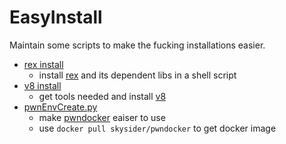 # EasyInstall
Maintain some scripts to make the fucking installations easier.

- [rex install](./rex_install.sh)
  - install [rex](https://github.com/angr/rex.git) and its dependent libs in a shell script
- [v8 install](./v8_install.sh)
  - get tools needed and install [v8](https://v8.dev/docs) 
- [pwnEnvCreate.py](./pwnEnvCreate.py)
  - make [pwndocker](https://github.com/skysider/pwndocker.git) eaiser to use
  - use `docker pull skysider/pwndocker` to get docker image
